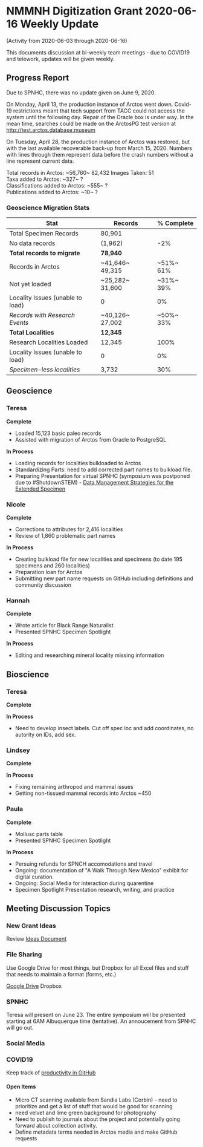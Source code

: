 # NMMNH Digitization Grant 2020-06-16 Weekly Update
(Activity from 2020-06-03 through 2020-06-16)

This documents discussion at bi-weekly team meetings - due to COVID19 and telework, updates will be given weekly.

## Progress Report

Due to SPNHC, there was no update given on June 9, 2020.

On Monday, April 13, the production instance of Arctos went down. Covid-19 restrictions meant that tech support from TACC could not access the system until the following day. Repair of the Oracle box is under way. In the mean time, searches could be made on the ArctosPG test version at http://test.arctos.database.museum

On Tuesday, April 28, the production instance of Arctos was restored, but with the last available recoverable back-up from March 15, 2020. Numbers with lines through them represent data before the crash numbers without a line represent current data.

Total records in Arctos: ~56,760~ 82,432 
Images Taken: 51  
Taxa added to Arctos: ~327~ ?  
Classifications added to Arctos: ~555~ ?  
Publications added to Arctos: ~10~ ?  

### Geoscience Migration Stats  

Stat | Records	| % Complete 
-- | -- | --
Total Specimen Records	| 80,901 |	
No data records	| (1,962)	| -2% | 
**Total records to migrate**	| **78,940** | 	
Records in Arctos	| ~41,646~ 49,315 |	~51%~ 61%
Not yet loaded	| ~25,282~ 31,600 |	~31%~ 39%
Locality Issues (unable to load)	| 0 |	0%
*Records with Research Events*	| ~40,126~ 27,002 |	~50%~ 33%
**Total Localities**	| **12,345** |	
Research Localities Loaded	| 12,345 |	100%
Locality Issues (unable to load)	| 0 |	0%
*Specimen-less localities*	| 3,732 |	30%

## Geoscience
### Teresa
**Complete**
- Loaded 15,123 basic paleo records
- Assisted with migration of Arctos from Oracle to PostgreSQL 
 
**In Process**
 - Loading records for localities bulkloaded to Arctos
 - Standardizing Parts: need to add corrected part names to bulkload file.
 - Preparing Presentation for virtual SPNHC (symposium was postponed due to #ShutdownSTEM) - [Data Management Strategies for the Extended Specimen](https://github.com/ArctosDB/SPNHC/issues/33#issuecomment-586483125)
  
### Nicole
**Complete**
 - Corrections to attributes for 2,416 localities
 - Review of 1,860 problematic part names

**In Process**
- Creating bulkload file for new localities and specimens (to date 195 specimens and 260 localities)
- Preparation loan for Arctos
- Submitting new part name requests on GitHub including definitions and community discussion

### Hannah
**Complete**
 - Wrote article for Black Range Naturalist
 - Presented SPNHC Specimen Spotlight

**In Process**
 - Editing and researching mineral locality missing information
 
## Bioscience
### Teresa
**Complete**

**In Process**
 - Need to develop insect labels. Cut off spec loc and add coordinates, no autority on IDs, add sex.
 
### Lindsey
**Complete**


**In Process**
 - Fixing remaining arthropod and mammal issues
 - Getting non-tissued mammal records into Arctos ~450
  
### Paula
**Complete**
- Mollusc parts table
- Presented SPNHC Specimen Spotlight

**In Process**
 - Persuing refunds for SPNCH accomodations and travel 
 - Ongoing: documentation of "A Walk Through New Mexico" exhibit for digital curation.
 - Ongoing: Social Media for interaction during quarentine
 - Specimen Spotlight Presentation research, writing, and practice
 
## Meeting Discussion Topics

### New Grant Ideas
Review [Ideas Document](https://drive.google.com/open?id=1XIoWyDddDmCqZubPN19NDKZvFQbW0T151vaRyJZQ3bw)

### File Sharing
Use Google Drive for most things, but Dropbox for all Excel files and stuff that needs to maintain a format (forms, etc.)

[Google Drive](https://drive.google.com/open?id=1Fol3x_1L2UOc0PoMQKS7ldOrofJACL09)
Dropbox

### SPNHC

Teresa will present on June 23. The entire symposium will be presented starting at 6AM Albuquerque time (tentative). An annoucement from SPNHC will go out.

### Social Media


### COVID19

Keep track of [productivity in GitHub](https://github.com/ArctosDB/data-migration/tree/master/NMMNH/Telework)

#### Open Items
- Micro CT scanning available from Sandia Labs (Corbin) - need to prioritize and get a list of stuff that would be good for scanning
- need velvet and lime green background for photography
- Need to publish to journals about the project and potentially going forward about collection activity.
- Define metadata terms needed in Arctos media and make GitHub requests
